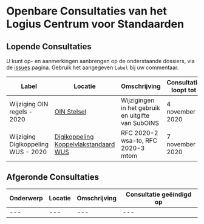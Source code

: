 # Openbare Consultaties van het Logius Centrum voor Standaarden

## Lopende Consultaties

U kunt op- en aanmerkingen aanbrengen op de onderstaande dossiers, via de [issues](https://github.com/Logius-standaarden/Openbare-Consultaties/issues) pagina. Gebruik het aangegeven `Label` bij uw commentaar.

|Label|Locatie|Omschrijving|Consultatie loopt tot|
|---|---|---|---|
|Wijziging OIN regels - 2020|[OIN Stelsel](https://github.com/Logius-standaarden/Openbare-Consultaties/tree/master/OIN%20Stelsel)|Wijzigingen in het gebruik en uitgifte van SubOINS| 4 november 2020|
|Wijziging Digikoppeling WUS - 2020|[Digikoppeling Koppelvlakstandaard WUS](https://github.com/Logius-standaarden/Openbare-Consultaties/tree/master/20201007_Digikoppeling_WUS)|RFC 2020-2 wsa-to, RFC 2020-3 mtom| 7 november 2020|




## Afgeronde Consultaties

|Onderwerp|Locatie|Omschrijving|Consultatie geëindigd op|
|---|---|---|---|
|---|---|---|---|
